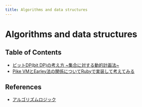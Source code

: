 ```yaml
---
title: Algorithms and data structures
---
```


# Algorithms and data structures

## Table of Contents

- [ビットDP(bit DP)の考え方 ~集合に対する動的計画法~](https://algo-logic.info/bit-dp/#)
- [Pike VMとEarley法の関係についてRubyで実装して考えてみる](https://makenowjust-labs.github.io/blog/post/2023-08-06-pike-earley)

## References

- [アルゴリズムロジック](https://algo-logic.info/)
